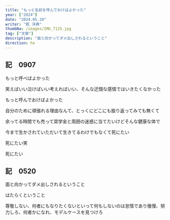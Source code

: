 ```yaml
---
title: "もっと名前を呼んでおけばよかった"
year: ["2024"]
date: "2024.05.20"
writer: "乾 洋典"
thumbNa: /images/IMG_7125.jpg
tag: ["文章"]
description: "面と向かってダメ出しされるということ"
direction: ho
---
```


## 記　0907

もっと呼べばよかった

笑えばいい泣けばいい考えればいい、そんな迂闊な感情ではいきたくなかった

もっと呼んでおけばよかった

自分のために頑張れる理由なんて、とっくにどこにも振り返ってみても無くて

余ってる時間でも売って奨学金と周囲の迷惑に当てたいけどそんな健康な体で

今まで生かされていただいて生きてるわけでもなくて死にたい

死にたい笑

死にたい



## 記　0520


面と向かってダメ出しされるということ

はたらくということ

尊敬しない、何者にもなりたくないといって何もしないのは怠惰であり傲慢、努力しろ、何者かになれ、モデルケースを見つけろ
